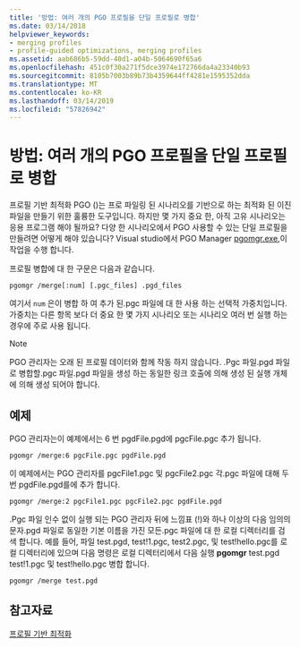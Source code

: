 ```yaml
---
title: '방법: 여러 개의 PGO 프로필을 단일 프로필로 병합'
ms.date: 03/14/2018
helpviewer_keywords:
- merging profiles
- profile-guided optimizations, merging profiles
ms.assetid: aab686b5-59dd-40d1-a04b-5064690f65a6
ms.openlocfilehash: 451c0f30a271f5dce3974e172766da4a23340b93
ms.sourcegitcommit: 8105b7003b89b73b4359644ff4281e1595352dda
ms.translationtype: MT
ms.contentlocale: ko-KR
ms.lasthandoff: 03/14/2019
ms.locfileid: "57826942"
---
```

# <a name="how-to-merge-multiple-pgo-profiles-into-a-single-profile"></a>방법: 여러 개의 PGO 프로필을 단일 프로필로 병합

프로필 기반 최적화 PGO ()는 프로 파일링 된 시나리오를 기반으로 하는 최적화 된 이진 파일을 만들기 위한 훌륭한 도구입니다. 하지만 몇 가지 중요 한, 아직 고유 시나리오는 응용 프로그램 해야 될까요? 다양 한 시나리오에서 PGO 사용할 수 있는 단일 프로필을 만들려면 어떻게 해야 있습니다? Visual studio에서 PGO Manager [pgomgr.exe](pgomgr.md),이 작업을 수행 합니다.

프로필 병합에 대 한 구문은 다음과 같습니다.

`pgomgr /merge[:num] [.pgc_files] .pgd_files`

여기서 `num` 은이 병합 하 여 추가 된.pgc 파일에 대 한 사용 하는 선택적 가중치입니다. 가중치는 다른 항목 보다 더 중요 한 몇 가지 시나리오 또는 시나리오 여러 번 실행 하는 경우에 주로 사용 됩니다.

> [!NOTE]
> PGO 관리자는 오래 된 프로필 데이터와 함께 작동 하지 않습니다. .Pgc 파일.pgd 파일로 병합할.pgc 파일.pgd 파일을 생성 하는 동일한 링크 호출에 의해 생성 된 실행 개체에 의해 생성 되어야 합니다.

## <a name="examples"></a>예제

PGO 관리자는이 예제에서는 6 번 pgdFile.pgd에 pgcFile.pgc 추가 됩니다.

`pgomgr /merge:6 pgcFile.pgc pgdFile.pgd`

이 예제에서는 PGO 관리자를 pgcFile1.pgc 및 pgcFile2.pgc 각.pgc 파일에 대해 두 번 pgdFile.pgd를에 추가 합니다.

`pgomgr /merge:2 pgcFile1.pgc pgcFile2.pgc pgdFile.pgd`

.Pgc 파일 인수 없이 실행 되는 PGO 관리자 뒤에 느낌표 (!)와 하나 이상의 다음 임의의 문자.pgd 파일로 동일한 기본 이름을 가진 모든.pgc 파일에 대 한 로컬 디렉터리를 검색 합니다. 예를 들어, 파일 test.pgd, test!1.pgc, test2.pgc, 및 test!hello.pgc를 로컬 디렉터리에 있으며 다음 명령은 로컬 디렉터리에서 다음 실행 **pgomgr** test.pgd test!1.pgc 및 test!hello.pgc 병합 합니다.

`pgomgr /merge test.pgd`

## <a name="see-also"></a>참고자료

[프로필 기반 최적화](profile-guided-optimizations.md)
